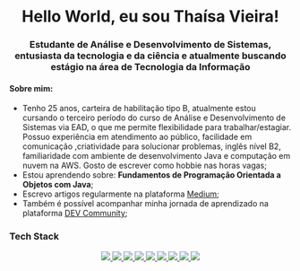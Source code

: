 <h1 align="center">Hello World, eu sou Thaísa Vieira!</h1>
<h3 align="center">Estudante de Análise e Desenvolvimento de Sistemas, entusiasta da tecnologia e da ciência e atualmente buscando estágio na área de Tecnologia da Informação</h3>

<h4>Sobre mim:</h4>
<ul>
    <li>Tenho 25 anos, carteira de habilitação tipo B, atualmente estou cursando o terceiro período do curso de Análise e Desenvolvimento de Sistemas via EAD, o que me permite flexibilidade para trabalhar/estagiar. Possuo experiência em atendimento ao público, facilidade em comunicação ,criatividade para solucionar problemas, inglês nível B2, familiaridade com ambiente de desenvolvimento Java e computação em nuvem na AWS. Gosto de escrever como hobbie nas horas vagas;</li>
    <li>Estou aprendendo sobre: <b>Fundamentos de Programação Orientada a Objetos com Java</b>;</li>
    <li>Escrevo artigos regularmente na plataforma <a href ="medium.com/@thaisavieira.tech"> Medium</a>;</li>
    <li>Também é possível acompanhar minha jornada de aprendizado na plataforma <a href ="dev.to/thaisavieira"> DEV Community</a>;</li>
</ul>

<h3>Tech Stack</h3>
<p align="center">
    <a href="#"><img src="https://img.shields.io/badge/Markdown-000000?style=for-the-badge&logo=markdown&logoColor=white"</a> 
    <a href="#"><img src="https://img.shields.io/badge/HTML5-E34F26?style=for-the-badge&logo=html5&logoColor=white"</a> 
    <a href="#"><img src="https://img.shields.io/badge/CSS3-1572B6?style=for-the-badge&logo=css3&logoColor=white"</a>
    <a href="#"><img src="https://img.shields.io/badge/Bootstrap-563D7C?style=for-the-badge&logo=bootstrap&logoColor=white"</a> 
    <a href="#"><img src="https://img.shields.io/badge/Sass-CC6699?style=for-the-badge&logo=sass&logoColor=white"</a> 
    <a href="#"><img src="https://img.shields.io/badge/JavaScript-F7DF1E?style=for-the-badge&logo=javascript&logoColor=black"</a>
    <a href="#"><img src="https://img.shields.io/badge/GIT-E44C30?style=for-the-badge&logo=git&logoColor=white"</a>
    <a href="#"><img src="https://img.shields.io/badge/Amazon_AWS-232F3E?style=for-the-badge&logo=amazon-aws&logoColor=white"</a>
    <a href="#"><img src="https://img.shields.io/badge/Java-ED8B00?style=for-the-badge&logo=openjdk&logoColor=white"</a>	
</p>

